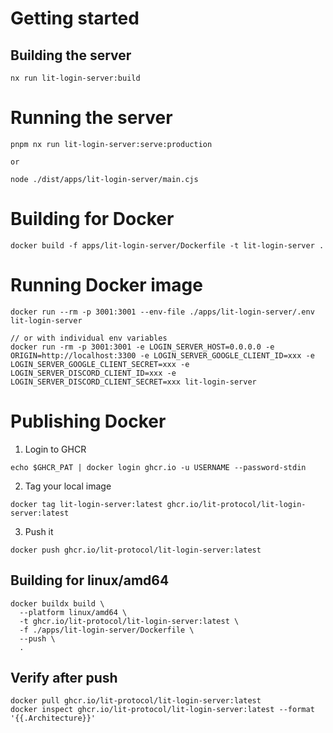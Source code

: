 # Getting started

## Building the server

```
nx run lit-login-server:build
```

# Running the server

```
pnpm nx run lit-login-server:serve:production

or

node ./dist/apps/lit-login-server/main.cjs
```

# Building for Docker

```
docker build -f apps/lit-login-server/Dockerfile -t lit-login-server .
```

# Running Docker image

```
docker run --rm -p 3001:3001 --env-file ./apps/lit-login-server/.env lit-login-server

// or with individual env variables
docker run -rm -p 3001:3001 -e LOGIN_SERVER_HOST=0.0.0.0 -e ORIGIN=http://localhost:3300 -e LOGIN_SERVER_GOOGLE_CLIENT_ID=xxx -e LOGIN_SERVER_GOOGLE_CLIENT_SECRET=xxx -e LOGIN_SERVER_DISCORD_CLIENT_ID=xxx -e LOGIN_SERVER_DISCORD_CLIENT_SECRET=xxx lit-login-server
```

# Publishing Docker

1. Login to GHCR

```
echo $GHCR_PAT | docker login ghcr.io -u USERNAME --password-stdin
```

2. Tag your local image

```
docker tag lit-login-server:latest ghcr.io/lit-protocol/lit-login-server:latest
```

3. Push it

```
docker push ghcr.io/lit-protocol/lit-login-server:latest
```

## Building for linux/amd64

```
docker buildx build \
  --platform linux/amd64 \
  -t ghcr.io/lit-protocol/lit-login-server:latest \
  -f ./apps/lit-login-server/Dockerfile \
  --push \
  .
```

## Verify after push

```
docker pull ghcr.io/lit-protocol/lit-login-server:latest
docker inspect ghcr.io/lit-protocol/lit-login-server:latest --format '{{.Architecture}}'
```
